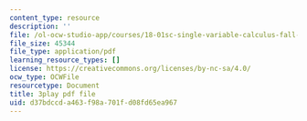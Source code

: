 ```yaml
---
content_type: resource
description: ''
file: /ol-ocw-studio-app/courses/18-01sc-single-variable-calculus-fall-2010/d37bdccda463f98a701fd08fd65ea967_-MI0b4h3rS0.pdf
file_size: 45344
file_type: application/pdf
learning_resource_types: []
license: https://creativecommons.org/licenses/by-nc-sa/4.0/
ocw_type: OCWFile
resourcetype: Document
title: 3play pdf file
uid: d37bdccd-a463-f98a-701f-d08fd65ea967
---
```

